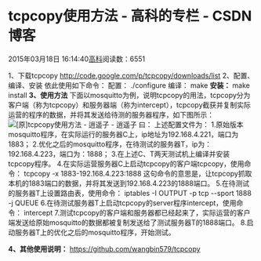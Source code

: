 
# tcpcopy使用方法 - 高科的专栏 - CSDN博客

2015年03月18日 16:14:40[高科](https://me.csdn.net/pbymw8iwm)阅读数：6551


1、下载tcpcopy
http://code.google.com/p/tcpcopy/downloads/list
2、配置、编译、安装
依此使用如下命令：
配置：
./configure
编译：
make
**安装：**
make install
**3、使用方法**
下面以mosquitto为例，说明tcpcopy的用法，tcpcopy分为客户端（称为tcpcopy）和服务器端（称为intercept），tcpcopy截获并复制实际运营的程序的数据，并将其发送给待测的服务器程序，如下图所示：
![[原]tcpcopy使用方法 - 逍遥子 - 逍遥子 曰：](http://img1.ph.126.net/16aD78uOaKqlemST1M3eCg==/2970968379281020888.jpg)
上述配置文件为：
1.原始版本mosquitto程序，在实际运行的服务器C上，ip地址为192.168.4.221，端口为1883；
2.优化之后的mosquitto程序，在待测试的服务器T，ip为：192.168.4.223，端口为：1888；
3.在上述C、T两天测试机上编译并安装tcpcopy程序。
4.在实际运营服务器C上启动tcpcopy的客户端tcpcopy，使用命令：
tcpcopy -x 1883-192.168.4.223:1888
这句命令的意思是，让tcpcopy抓取本机的1883端口的数据，并将其发送到192.168.4.223的1888端口。
5.在待测试的服务器T上设置路由表，使用命令：
iptables -I OUTPUT -p tcp --sport 1888 -j QUEUE
6.在待测试服务器T上启动tcpcopy的server程序intercept，使用命令：
intercept
7.测试tcpcopy的客户端和服务器都已经起来了，实际运营的客户端发送给原始mosquitto的数据都被复制发送给了测试服务器T的1888端口。
8.启动服务器T上的优化之后的mosquitto程序，开始测试。

**4、其他使用说明：**
https://github.com/wangbin579/tcpcopy

